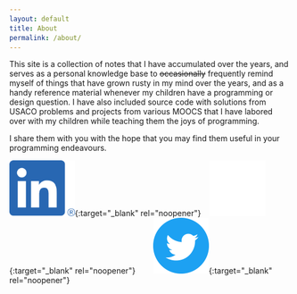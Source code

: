 ```yaml
---
layout: default
title: About
permalink: /about/
---
```


This site is a collection of notes that I have accumulated over the years, and
serves as a personal knowledge base to <strike>occasionally</strike> frequently
remind myself of things that have grown rusty in my mind over the years, and as
a handy reference material whenever my children have a programming or design
question. I have also included source code with solutions from USACO problems 
and projects from various MOOCS that I have labored over with my children while 
teaching them the joys of programming.

I share them with you with the hope that you may find them useful in your
programming endeavours.

[<img src="/assets/LI-In-Bug.png" height="100">](https://linkedin.com/in/{{site.linked_username}}){:target="_blank" rel="noopener"}&nbsp;&nbsp;&nbsp;
[<img src="/assets/GitHub-Mark-Light-120px-plus.png" height="100">](https://github.com/{{site.github_username}}){:target="_blank" rel="noopener"}&nbsp;&nbsp;&nbsp;&nbsp;&nbsp;&nbsp;&nbsp;
[<img src="/assets/Twitter_Social_Icon_Circle_Color.png" height="100">](https://twitter.com/{{site.twitter_username}}){:target="_blank" rel="noopener"} 
